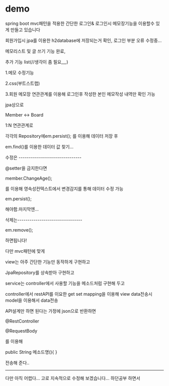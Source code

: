 # demo


spring boot mvc패턴을 적용한 간단한 로그인& 로그인시 메모장기능을 이용할수 있게 만들고 있습니다

회원가입시 jpa를 이용한 h2database에 저장되는거 확인, 로그인 부분 오류 수정중...

메모리스트 및 글 쓰기 기능 완료,

추가 기능 list(//생각이 좀 필요,,,,)

1.메모 수정기능

2.css(부트스트랩)

3.회원 메모장 연관관계를 이용해 로그인후 작성한 본인 메모작성 내역만 확인 가능


jpa상으로

Member <-> Board

1:N 연관관계로

각각의 Repository에em.persist(); 를 이용해 데이터 저장 후

em.find()를 이용한 데이터 값 찾기...

수정은 -------------------------------

@setter을 금지한다면

member.ChangeAge();

를 이용해 영속성컨텍스트에서 변경감지를 통해 데이터 수정 가능

em.persist();

해야함.마지막엔...


삭제는--------------------------------

em.remove();

하면됩니다!

다만 mvc패턴에 맞게

view는 아주 간단한 기능만 동작하게 구현하고

JpaRepository를 상속받아 구현하고

service는 controller에서 사용할 기능을 메소드처럼 구현해 두고

controller에서 restAPI를 이요한 get set mapping을 이용해 view data전송시 model을 이용해서 data전송

API설계만 하면 된다는 가정에 json으로 반환하면

@RestController

@RequestBody

를 이용해

public String 메소드명(){
}

전송해 준다..

---------------------------
다만 아직 어렵다... 고로 지속적으로 수정해 보겠습니다... 하던공부 하면서



